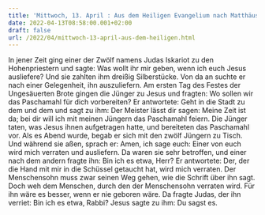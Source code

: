 ```yaml
---
title: 'Mittwoch, 13. April : Aus dem Heiligen Evangelium nach Matthäus - Mt 26,14-25.'
date: 2022-04-13T08:58:00.001+02:00
draft: false
url: /2022/04/mittwoch-13-april-aus-dem-heiligen.html
---
```


In jener Zeit ging einer der Zwölf namens Judas Iskariot zu den Hohenpriestern und sagte: Was wollt ihr mir geben, wenn ich euch Jesus ausliefere? Und sie zahlten ihm dreißig Silberstücke. Von da an suchte er nach einer Gelegenheit, ihn auszuliefern. Am ersten Tag des Festes der Ungesäuerten Brote gingen die Jünger zu Jesus und fragten: Wo sollen wir das Paschamahl für dich vorbereiten? Er antwortete: Geht in die Stadt zu dem und dem und sagt zu ihm: Der Meister lässt dir sagen: Meine Zeit ist da; bei dir will ich mit meinen Jüngern das Paschamahl feiern. Die Jünger taten, was Jesus ihnen aufgetragen hatte, und bereiteten das Paschamahl vor. Als es Abend wurde, begab er sich mit den zwölf Jüngern zu Tisch. Und während sie aßen, sprach er: Amen, ich sage euch: Einer von euch wird mich verraten und ausliefern. Da waren sie sehr betroffen, und einer nach dem andern fragte ihn: Bin ich es etwa, Herr? Er antwortete: Der, der die Hand mit mir in die Schüssel getaucht hat, wird mich verraten. Der Menschensohn muss zwar seinen Weg gehen, wie die Schrift über ihn sagt. Doch weh dem Menschen, durch den der Menschensohn verraten wird. Für ihn wäre es besser, wenn er nie geboren wäre. Da fragte Judas, der ihn verriet: Bin ich es etwa, Rabbi? Jesus sagte zu ihm: Du sagst es.
